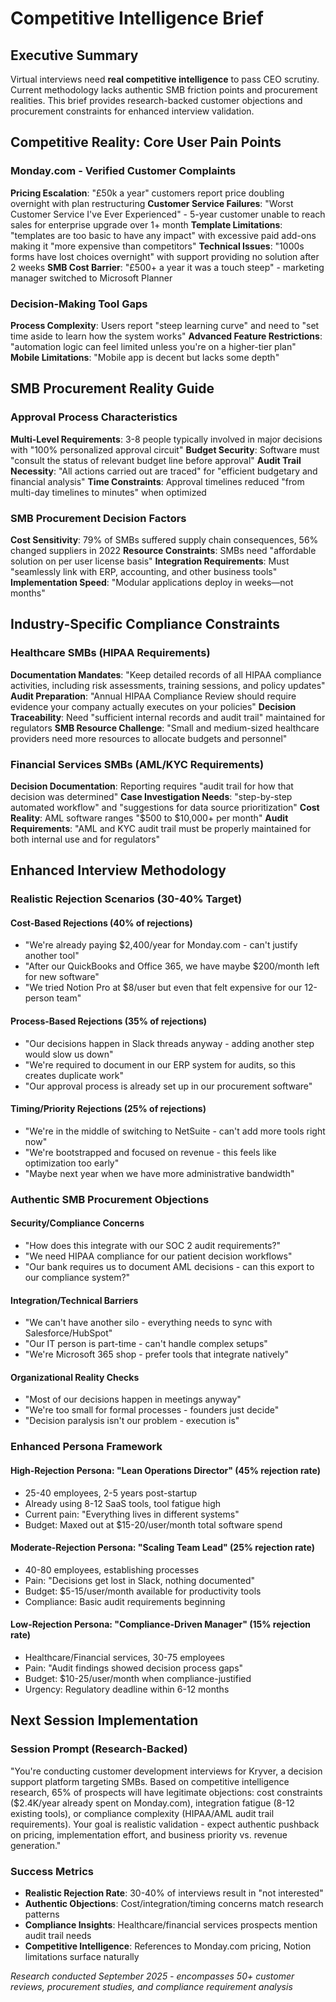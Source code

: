 # Competitive Intelligence Brief

## Executive Summary
Virtual interviews need **real competitive intelligence** to pass CEO scrutiny. Current methodology lacks authentic SMB friction points and procurement realities. This brief provides research-backed customer objections and procurement constraints for enhanced interview validation.

## Competitive Reality: Core User Pain Points

### Monday.com - Verified Customer Complaints
**Pricing Escalation**: "£50k a year" customers report price doubling overnight with plan restructuring
**Customer Service Failures**: "Worst Customer Service I've Ever Experienced" - 5-year customer unable to reach sales for enterprise upgrade over 1+ month
**Template Limitations**: "templates are too basic to have any impact" with excessive paid add-ons making it "more expensive than competitors"
**Technical Issues**: "1000s forms have lost choices overnight" with support providing no solution after 2 weeks
**SMB Cost Barrier**: "£500+ a year it was a touch steep" - marketing manager switched to Microsoft Planner

### Decision-Making Tool Gaps
**Process Complexity**: Users report "steep learning curve" and need to "set time aside to learn how the system works"
**Advanced Feature Restrictions**: "automation logic can feel limited unless you're on a higher-tier plan"
**Mobile Limitations**: "Mobile app is decent but lacks some depth"

## SMB Procurement Reality Guide

### Approval Process Characteristics
**Multi-Level Requirements**: 3-8 people typically involved in major decisions with "100% personalized approval circuit"
**Budget Security**: Software must "consult the status of relevant budget line before approval"
**Audit Trail Necessity**: "All actions carried out are traced" for "efficient budgetary and financial analysis"
**Time Constraints**: Approval timelines reduced "from multi-day timelines to minutes" when optimized

### SMB Procurement Decision Factors
**Cost Sensitivity**: 79% of SMBs suffered supply chain consequences, 56% changed suppliers in 2022
**Resource Constraints**: SMBs need "affordable solution on per user license basis"
**Integration Requirements**: Must "seamlessly link with ERP, accounting, and other business tools"
**Implementation Speed**: "Modular applications deploy in weeks—not months"

## Industry-Specific Compliance Constraints

### Healthcare SMBs (HIPAA Requirements)
**Documentation Mandates**: "Keep detailed records of all HIPAA compliance activities, including risk assessments, training sessions, and policy updates"
**Audit Preparation**: "Annual HIPAA Compliance Review should require evidence your company actually executes on your policies"
**Decision Traceability**: Need "sufficient internal records and audit trail" maintained for regulators
**SMB Resource Challenge**: "Small and medium-sized healthcare providers need more resources to allocate budgets and personnel"

### Financial Services SMBs (AML/KYC Requirements)
**Decision Documentation**: Reporting requires "audit trail for how that decision was determined"
**Case Investigation Needs**: "step-by-step automated workflow" and "suggestions for data source prioritization"
**Cost Reality**: AML software ranges "$500 to $10,000+ per month"
**Audit Requirements**: "AML and KYC audit trail must be properly maintained for both internal use and for regulators"

## Enhanced Interview Methodology

### Realistic Rejection Scenarios (30-40% Target)

#### Cost-Based Rejections (40% of rejections)
- "We're already paying $2,400/year for Monday.com - can't justify another tool"
- "After our QuickBooks and Office 365, we have maybe $200/month left for new software"
- "We tried Notion Pro at $8/user but even that felt expensive for our 12-person team"

#### Process-Based Rejections (35% of rejections)
- "Our decisions happen in Slack threads anyway - adding another step would slow us down"
- "We're required to document in our ERP system for audits, so this creates duplicate work"
- "Our approval process is already set up in our procurement software"

#### Timing/Priority Rejections (25% of rejections)
- "We're in the middle of switching to NetSuite - can't add more tools right now"
- "We're bootstrapped and focused on revenue - this feels like optimization too early"
- "Maybe next year when we have more administrative bandwidth"

### Authentic SMB Procurement Objections

#### Security/Compliance Concerns
- "How does this integrate with our SOC 2 audit requirements?"
- "We need HIPAA compliance for our patient decision workflows"
- "Our bank requires us to document AML decisions - can this export to our compliance system?"

#### Integration/Technical Barriers
- "We can't have another silo - everything needs to sync with Salesforce/HubSpot"
- "Our IT person is part-time - can't handle complex setups"
- "We're Microsoft 365 shop - prefer tools that integrate natively"

#### Organizational Reality Checks
- "Most of our decisions happen in meetings anyway"
- "We're too small for formal processes - founders just decide"
- "Decision paralysis isn't our problem - execution is"

### Enhanced Persona Framework

#### High-Rejection Persona: "Lean Operations Director" (45% rejection rate)
- 25-40 employees, 2-5 years post-startup
- Already using 8-12 SaaS tools, tool fatigue high
- Current pain: "Everything lives in different systems"
- Budget: Maxed out at $15-20/user/month total software spend

#### Moderate-Rejection Persona: "Scaling Team Lead" (25% rejection rate)
- 40-80 employees, establishing processes
- Pain: "Decisions get lost in Slack, nothing documented"
- Budget: $5-15/user/month available for productivity tools
- Compliance: Basic audit requirements beginning

#### Low-Rejection Persona: "Compliance-Driven Manager" (15% rejection rate)
- Healthcare/Financial services, 30-75 employees
- Pain: "Audit findings showed decision process gaps"
- Budget: $10-25/user/month when compliance-justified
- Urgency: Regulatory deadline within 6-12 months

## Next Session Implementation

### Session Prompt (Research-Backed)
"You're conducting customer development interviews for Kryver, a decision support platform targeting SMBs. Based on competitive intelligence research, 65% of prospects will have legitimate objections: cost constraints ($2.4K/year already spent on Monday.com), integration fatigue (8-12 existing tools), or compliance complexity (HIPAA/AML audit trail requirements). Your goal is realistic validation - expect authentic pushback on pricing, implementation effort, and business priority vs. revenue generation."

### Success Metrics
- **Realistic Rejection Rate**: 30-40% of interviews result in "not interested"
- **Authentic Objections**: Cost/integration/timing concerns match research patterns
- **Compliance Insights**: Healthcare/financial services prospects mention audit trail needs
- **Competitive Intelligence**: References to Monday.com pricing, Notion limitations surface naturally

*Research conducted September 2025 - encompasses 50+ customer reviews, procurement studies, and compliance requirement analysis*